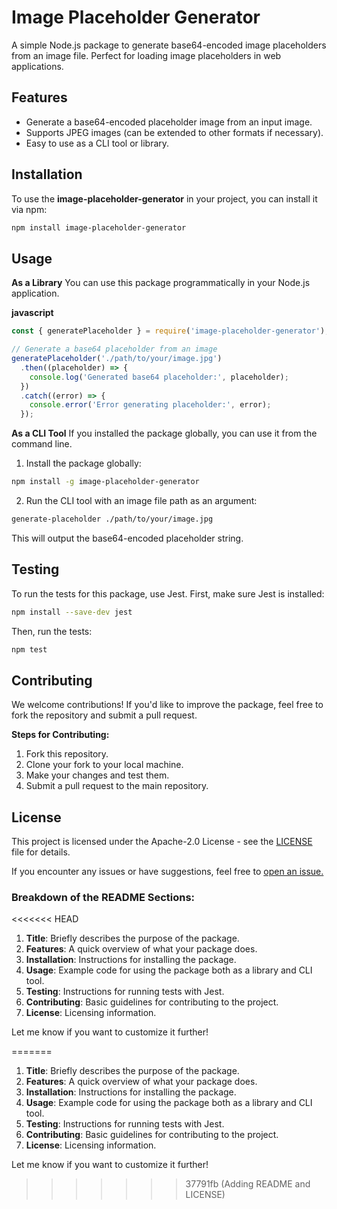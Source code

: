 # Image Placeholder Generator

A simple Node.js package to generate base64-encoded image placeholders from an image file. Perfect for loading image placeholders in web applications.

## Features

- Generate a base64-encoded placeholder image from an input image.
- Supports JPEG images (can be extended to other formats if necessary).
- Easy to use as a CLI tool or library.

## Installation

To use the **image-placeholder-generator** in your project, you can install it via npm:

```bash
npm install image-placeholder-generator 
```


## Usage
**As a Library**
You can use this package programmatically in your Node.js application.

**javascript**
```javascript
const { generatePlaceholder } = require('image-placeholder-generator');

// Generate a base64 placeholder from an image
generatePlaceholder('./path/to/your/image.jpg')
  .then((placeholder) => {
    console.log('Generated base64 placeholder:', placeholder);
  })
  .catch((error) => {
    console.error('Error generating placeholder:', error);
  });
```


**As a CLI Tool**
If you installed the package globally, you can use it from the command line.

1. Install the package globally:
```bash
npm install -g image-placeholder-generator
```

2. Run the CLI tool with an image file path as an argument:
```bash
generate-placeholder ./path/to/your/image.jpg
```

This will output the base64-encoded placeholder string.

## Testing
To run the tests for this package, use Jest. First, make sure Jest is installed:

```bash
npm install --save-dev jest
```

Then, run the tests:

```bash
npm test
```

## Contributing
We welcome contributions! If you'd like to improve the package, feel free to fork the repository and submit a pull request.

**Steps for Contributing:**
1. Fork this repository.
2. Clone your fork to your local machine.
3. Make your changes and test them.
4. Submit a pull request to the main repository.

## License
This project is licensed under the Apache-2.0 License - see the [LICENSE](https://www.apache.org/licenses/LICENSE-2.0 "LICENSE") file for details.

If you encounter any issues or have suggestions, feel free to  [open an issue.](https://github.com/edimonndi/ "Edmond T.")








### Breakdown of the README Sections:
<<<<<<< HEAD

1. **Title**: Briefly describes the purpose of the package.
2. **Features**: A quick overview of what your package does.
3. **Installation**: Instructions for installing the package.
4. **Usage**: Example code for using the package both as a library and CLI tool.
5. **Testing**: Instructions for running tests with Jest.
6. **Contributing**: Basic guidelines for contributing to the project.
7. **License**: Licensing information.



Let me know if you want to customize it further!


=======

1. **Title**: Briefly describes the purpose of the package.
2. **Features**: A quick overview of what your package does.
3. **Installation**: Instructions for installing the package.
4. **Usage**: Example code for using the package both as a library and CLI tool.
5. **Testing**: Instructions for running tests with Jest.
6. **Contributing**: Basic guidelines for contributing to the project.
7. **License**: Licensing information.



Let me know if you want to customize it further!
>>>>>>> 37791fb (Adding README and LICENSE)
